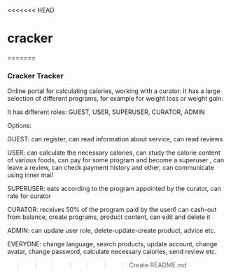 <<<<<<< HEAD
# cracker
=======
<h3>Cracker Tracker</h3>

Online portal for calculating calories, working with a curator. It has a large selection of different programs, for example 
for weight loss or weight gain.

It has different roles: GUEST, USER, SUPERUSER, CURATOR, ADMIN

Options:

GUEST: can register, can read information about service, can read reviews

USER: can calculate the necessary calories, can study the calorie content of various foods, 
can pay for some program and become a superuser , can leave a review, can check payment history and other,
can communicate using inner mail

SUPERUSER: eats according to the program appointed by the curator, can rate for curator

CURATOR: receives 50% of the program paid by the userб can cash-out from balance, 
create programs, product content,  can edit and delete it

ADMIN: can update user role, delete-update-create product, advice etc.

EVERYONE: change language, search products, update account, change avatar, change password, calculate necessary calories, send review etc.
>>>>>>> Create README.md
